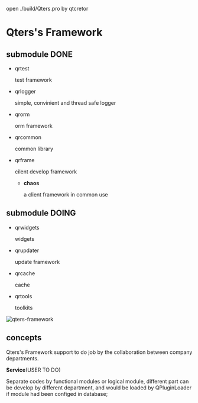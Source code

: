 
open ./build/Qters.pro by qtcretor


# Qters's Framework

## submodule DONE
  
  * qrtest
  
    test framework
  
  * qrlogger
  
    simple, convinient and thread safe logger
  
  * qrorm
  
    orm framework
  
  * qrcommon
  
    common library
  
  * qrframe
  
    cilent develop framework
  
    * **chaos**
  
      a client framework in common use

## submodule DOING
  
  * qrwidgets
  
    widgets
  
  * qrupdater
  
    update framework
  
  * qrcache
  
    cache
  
  * qrtools
  
    toolkits

  ![qters-framework](http://img.hoop8.com/1607B/jLugJrcG.png)


## concepts 

   Qters's Framework support to do job by the collaboration between company departments.
  
**Service**(USER TO DO)

  Separate codes by functional modules or logical module, different part can be develop by different department,
  and would be loaded by QPluginLoader if module had been configed in database;
